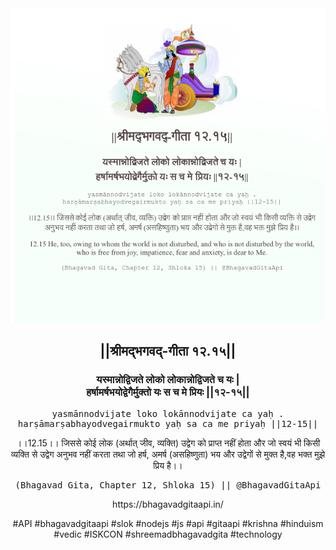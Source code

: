 <img src="../../asset/BG_12_15.png"/>
<center><h2>||श्रीमद्‍भगवद्‍-गीता १२.१५||</h2>
<h3>यस्मान्नोद्विजते लोको लोकान्नोद्विजते च यः |<br/>हर्षामर्षभयोद्वेगैर्मुक्तो यः स च मे प्रियः ||१२-१५||</h3>
<pre>yasmānnodvijate loko lokānnodvijate ca yaḥ .<br/>harṣāmarṣabhayodvegairmukto yaḥ sa ca me priyaḥ ||12-15||</pre>
<p>।।12.15।। जिससे कोई लोक (अर्थात् जीव, व्यक्ति) उद्वेग को प्राप्त नहीं होता और जो स्वयं भी किसी व्यक्ति से उद्वेग अनुभव नहीं करता तथा जो हर्ष, अमर्ष (असहिष्णुता) भय और उद्वेगों से मुक्त है,वह भक्त मुझे प्रिय है।।</p>
<pre>(Bhagavad Gita, Chapter 12, Shloka 15) || @BhagavadGitaApi</pre><p>https://bhagavadgitaapi.in/</p><p>#API #bhagavadgitaapi #slok #nodejs #js #api #gitaapi #krishna #hinduism #vedic #ISKCON #shreemadbhagavadgita #technology</p></center>